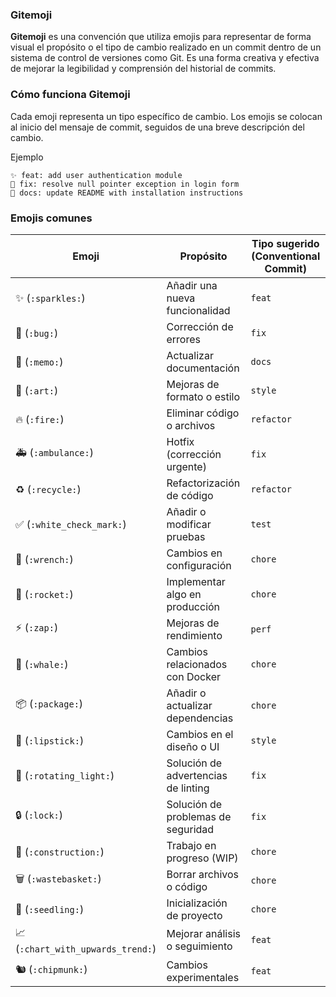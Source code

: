 ### Gitemoji

**Gitemoji** es una convención que utiliza emojis para representar de forma visual el propósito o el tipo de cambio realizado en un commit dentro de un sistema de control de versiones como Git. Es una forma creativa y efectiva de mejorar la legibilidad y comprensión del historial de commits.

### **Cómo funciona Gitemoji**

Cada emoji representa un tipo específico de cambio. Los emojis se colocan al inicio del mensaje de commit, seguidos de una breve descripción del cambio.

Ejemplo

```less
✨ feat: add user authentication module
🐛 fix: resolve null pointer exception in login form
📝 docs: update README with installation instructions
```

### **Emojis comunes**

| Emoji                            | Propósito                           | Tipo sugerido (Conventional Commit) |
| -------------------------------- | ----------------------------------- | ----------------------------------- |
| ✨ (`:sparkles:`)                 | Añadir una nueva funcionalidad      | `feat`                              |
| 🐛 (`:bug:`)                      | Corrección de errores               | `fix`                               |
| 📝 (`:memo:`)                     | Actualizar documentación            | `docs`                              |
| 🎨 (`:art:`)                      | Mejoras de formato o estilo         | `style`                             |
| 🔥 (`:fire:`)                     | Eliminar código o archivos          | `refactor`                          |
| 🚑️ (`:ambulance:`)                | Hotfix (corrección urgente)         | `fix`                               |
| ♻️ (`:recycle:`)                  | Refactorización de código           | `refactor`                          |
| ✅ (`:white_check_mark:`)         | Añadir o modificar pruebas          | `test`                              |
| 🔧 (`:wrench:`)                   | Cambios en configuración            | `chore`                             |
| 🚀 (`:rocket:`)                   | Implementar algo en producción      | `chore`                             |
| ⚡ (`:zap:`)                      | Mejoras de rendimiento              | `perf`                              |
| 🐳 (`:whale:`)                    | Cambios relacionados con Docker     | `chore`                             |
| 📦️ (`:package:`)                  | Añadir o actualizar dependencias    | `chore`                             |
| 💄 (`:lipstick:`)                 | Cambios en el diseño o UI           | `style`                             |
| 🚨 (`:rotating_light:`)           | Solución de advertencias de linting | `fix`                               |
| 🔒 (`:lock:`)                     | Solución de problemas de seguridad  | `fix`                               |
| 🚧 (`:construction:`)             | Trabajo en progreso (WIP)           | `chore`                             |
| 🗑️ (`:wastebasket:`)              | Borrar archivos o código            | `chore`                             |
| 🌱 (`:seedling:`)                 | Inicialización de proyecto          | `chore`                             |
| 📈 (`:chart_with_upwards_trend:`) | Mejorar análisis o seguimiento      | `feat`                              |
| 🐿️ (`:chipmunk:`)                 | Cambios experimentales              | `feat`                              |